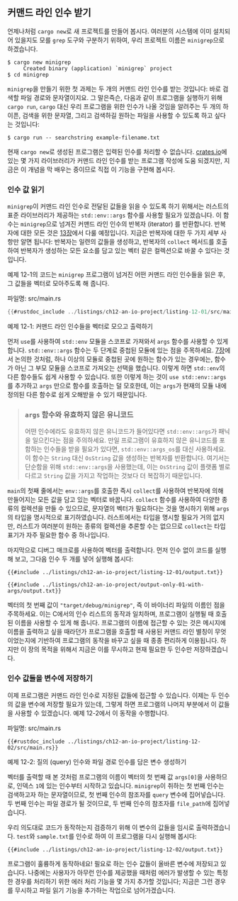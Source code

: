 ## 커맨드 라인 인수 받기

언제나처럼 `cargo new`로 새 프로젝트를 만들어 봅시다. 여러분의 시스템에 이미
설치되어 있을지도 모를 `grep` 도구와 구분하기 위하여, 우리 프로젝트 이름은
`minigrep`으로 하겠습니다.

```console
$ cargo new minigrep
     Created binary (application) `minigrep` project
$ cd minigrep
```

`minigrep`을 만들기 위한 첫 과제는 두 개의 커맨드 라인 인수를 받는 것입니다:
바로 검색할 파일 경로와 문자열이지요. 그 말은즉슨, 다음과 같이 프로그램을 실행하기
위해 `cargo run`, `cargo` 대신 우리 프로그램을 위한 인수가 나올 것임을 알려주는
두 개의 하이픈, 검색을 위한 문자열, 그리고 검색하길 원하는 파일을 사용할 수 있도록
하고 싶다는 것입니다:

```console
$ cargo run -- searchstring example-filename.txt
```

현재 `cargo new`로 생성된 프로그램은 입력된 인수를 처리할 수
없습니다. [crates.io](https://crates.io/)에 있는 몇 가지 라이브러리가
커맨드 라인 인수를 받는 프로그램 작성에 도움 되겠지만, 지금은 이 개념을 막
배우는 중이므로 직접 이 기능을 구현해 봅시다.

### 인수 값 읽기

`minigrep`이 커맨드 라인 인수로 전달된 값들을 읽을 수 있도록 하기 위해서는
러스트의 표준 라이브러리가 제공하는 `std::env::args` 함수를 사용할 필요가
있겠습니다. 이 함수는 `minigrep`으로 넘겨진 커맨드 라인 인수의 반복자 (iterator) 를
반환합니다. 반복자에 대한 모든 것은 [13장][ch13]<!-- ignore -->에서 다룰
예정입니다. 지금은 반복자에 대한 두 가지 세부 사항만 알면 됩니다: 반복자는
일련의 값들을 생성하고, 반복자의 `collect` 메서드를 호출하여 반복자가
생성하는 모든 요소를 담고 있는 벡터 같은 컬렉션으로 바꿀 수 있다는
것입니다.

예제 12-1의 코드는 `minigrep` 프로그램이 넘겨진 어떤 커맨드 라인 인수들을
읽은 후, 그 값들을 벡터로 모아주도록 해 줍니다.

<span class="filename">파일명: src/main.rs</span>

```rust
{{#rustdoc_include ../listings/ch12-an-io-project/listing-12-01/src/main.rs}}
```

<span class="caption">예제 12-1: 커맨드 라인 인수들을 벡터로 모으고
출력하기</span>

먼저 `use`를 사용하여 `std::env` 모듈을 스코프로 가져와서 `args`
함수를 사용할 수 있게 합니다. `std::env::args` 함수는 두 단계로 중첩된
모듈에 있는 점을 주목하세요. [7장][ch7-idiomatic-use]<!-- ignore -->에서
논의한 것처럼, 하나 이상의 모듈로 중첩된 곳에 원하는 함수가 있는 경우에는,
함수가 아닌 그 부모 모듈을 스코프로 가져오는 선택을 했습니다.
이렇게 하면 `std::env`의 다른 함수들도 쉽게 사용할 수 있습니다.
또한 이렇게 하는 것이 `use std::env::args`를 추가하고 `args` 만으로
함수를 호출하는 덜 모호한데, 이는 `args`가 현재의 모듈 내에 정의된 다른
함수로 쉽게 오해받을 수 있기 때문입니다.

> ### `args` 함수와 유효하지 않은 유니코드
>
> 어떤 인수에라도 유효하지 않은 유니코드가 들어있다면 `std::env::args`가 패닉을
> 일으킨다는 점을 주의하세요. 만일 프로그램이 유효하지 않은 유니코드를 포함하는 인수들을
> 받을 필요가 있다면, `std::env::args_os`를 대신 사용하세요. 이 함수는 `String` 대신
> `OsString` 값을 생성하는 반복자를 반환합니다. 여기서는 단순함을 위해 `std::env::args`을
> 사용했는데, 이는 `OsString` 값이 플랫폼 별로 다르고 `String` 값을 가지고 작업하는
> 것보다 더 복잡하기 때문입니다.

`main`의 첫째 줄에서는 `env::args`를 호출한 즉시 `collect`를
사용하여 반복자에 의해 만들어지는 모든 값을 담고 있는 벡터로 바꿉니다.
`collect` 함수를 사용하여 다양한 종류의 컬렉션을 만들 수 있으므로,
문자열의 벡터가 필요하다는 것을 명시하기 위해 `args`의 타입을 명시적으로
표기하였습니다. 러스트에서는 타입을 명시할 필요가 거의 없지만,
러스트가 여러분이 원하는 종류의 컬렉션을 추론할 수는 없으므로
`collect`는 타입 표기가 자주 필요한 함수 중 하나입니다.

마지막으로 디버그 매크로를 사용하여 벡터를 출력합니다. 먼저 인수 없이 코드를
실행해 보고, 그다음 인수 두 개를 넣어 실행해 봅시다:

```console
{{#include ../listings/ch12-an-io-project/listing-12-01/output.txt}}
```

```console
{{#include ../listings/ch12-an-io-project/output-only-01-with-args/output.txt}}
```

벡터의 첫 번째 값이 `"target/debug/minigrep"`, 즉 이 바이너리 파일의
이름인 점을 주목하세요. 이는 C에서의 인수 리스트의 동작과 일치하며,
프로그램이 실행될 때 호출된 이름을 사용할 수 있게 해 줍니다.
프로그램의 이름에 접근할 수 있는 것은 메시지에 이름을 출력하고 싶을 때라던가
프로그램을 호출할 때 사용된 커맨드 라인 별칭이 무엇이었는지에 기반하여
프로그램의 동작을 바꾸고 싶을 때 종종 편리하게 이용됩니다. 하지만 이 장의 목적을
위해서 지금은 이를 무시하고 현재 필요한 두 인수만 저장하겠습니다.

### 인수 값들을 변수에 저장하기

이제 프로그램은 커맨드 라인 인수로 지정된 값들에 접근할 수 있습니다.
이제는 두 인수의 값을 변수에 저장할 필요가 있는데, 그렇게 하면 프로그램의
나머지 부분에서 이 값들을 사용할 수 있겠습니다. 예제 12-2에서
이 동작을 수행합니다.

<span class="filename">파일명: src/main.rs</span>

```rust,should_panic,noplayground
{{#rustdoc_include ../listings/ch12-an-io-project/listing-12-02/src/main.rs}}
```

<span class="caption">예제 12-2: 질의 (query) 인수와 파일 경로 인수를 담은
변수 생성하기</span>

벡터를 출력할 때 본 것처럼 프로그램의 이름이 벡터의 첫 번째 값 `args[0]`을
사용하므로, 인덱스 `1`에 있는 인수부터 시작하고 있습니다.
`minigrep`이 취하는 첫 번째 인수는 검색하고자 하는 문자열이므로,
첫 번째 인수의 참조자를 `query` 변수에 집어넣습니다. 두 번째 인수는
파일 경로가 될 것이므로, 두 번째 인수의 참조자를 `file_path`에
집어넣습니다.

우리 의도대로 코드가 동작하는지 검증하기 위해 이 변수의 값들을 임시로
출력하겠습니다. `test`와 `sample.txt`를 인수로 하여 이 프로그램을
다시 실행해 봅시다:

```console
{{#include ../listings/ch12-an-io-project/listing-12-02/output.txt}}
```

프로그램이 훌륭하게 동작하네요! 필요로 하는 인수 값들이 올바른 변수에
저장되고 있습니다. 나중에는 사용자가 아무런 인수를 제공했을 때처럼 에러가
발생할 수 있는 특정한 경우를 처리하기 위한 에러 처리 기능을 몇 가지 추가할
것입니다; 지금은 그런 경우를 무시하고 파일 읽기 기능을 추가하는 작업으로
넘어가겠습니다.

[ch13]: ch13-00-functional-features.html
[ch7-idiomatic-use]: ch07-04-bringing-paths-into-scope-with-the-use-keyword.html#creating-idiomatic-use-paths
